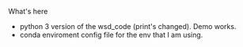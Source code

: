 What's here

- python 3 version of the wsd_code (print's changed). Demo works.
- conda enviroment config file for the env that I am using.